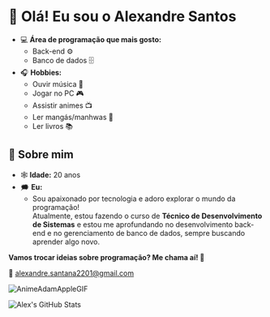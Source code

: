 # 👋 Olá! Eu sou o Alexandre Santos  
 
- 💻 **Área de programação que mais gosto:**  
  - Back-end ⚙️  
  - Banco de dados 🗄️
- 🎧 **Hobbies:**  
  - Ouvir música 🎵  
  - Jogar no PC 🎮  
  - Assistir animes 📺  
  - Ler mangás/manhwas 📖  
  - Ler livros 📚   

## 🌟 Sobre mim 
- 🕸️ **Idade:** 20 anos
- 🗯️ **Eu:**
  - Sou apaixonado por tecnologia e adoro explorar o mundo da programação!  
Atualmente, estou fazendo o curso de **Técnico de Desenvolvimento de Sistemas** e estou me aprofundando no desenvolvimento back-end e no gerenciamento de banco de dados, sempre buscando aprender algo novo.  

**Vamos trocar ideias sobre programação? Me chama aí! 🚀**

 📧 alexandre.santana2201@gmail.com

![AnimeAdamAppleGIF](https://github.com/user-attachments/assets/7a364f18-ae63-4967-96ff-7419b5dee8d7)

![Alex's GitHub Stats](https://github-readme-stats.vercel.app/api?username=alexsant22&show_icons=true&theme=radical)
